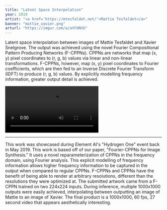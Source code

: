 ```yaml
---
title: "Latent Space Interpolation"
year: 2019
artist: "<a href='https://mtesfaldet.net/'>Mattie Tesfaldet</a>"
banner: "mattie_xavier.png"
arturl: "https://imgur.com/a/aYFdNVU"
---
```


Latent space interpolation between images of Mattie Tesfaldet and Xavier
Snelgrove. The output was achieved using the novel Fourier Compositional Pattern
Producing Networks (F-CPPNs). CPPNs are networks that map (x, y) pixel
coordinates to (r, g, b) values via linear and non-linear transformations.
F-CPPNs, however, map (x, y) pixel coordinates to Fourier coefficients, which
are then fed to an Inverse Discrete Fourier Transform (IDFT) to produce (r, g,
b) values. By explicitly modelling frequency information, greater output detail
is achieved.

<video loop autoplay src='interpolation.mp4'></video>

***

This work was showcased during Element AI's "Hydrogen One" event back in May
2019. This work is based off of our paper, "Fourier-CPPNs for Image Synthesis."
It uses a novel reparameterization of CPPNs in the frequency domain, using
Fourier analysis. This explicit modelling of frequency information allows higher
frequency information to be captured in the output when compared to regular
CPPNs. F-CPPNs and CPPNs have the benefit of being able to render at arbitrary
resolutions, different than the resolutions they were optimized at. The
submitted artwork came from a F-CPPN trained on two 224x224 inputs. During
inference, multiple 1000x1000 outputs were easily achieved, interpolating
between outputting an image of Mattie to an image of Xavier. The final product
is a 1000x1000, 60 fps, 27 second video that appears aesthetically interesting.
